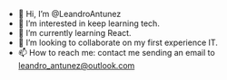 - 👋 Hi, I’m @LeandroAntunez
- 👀 I’m interested in keep learning tech.
- 🌱 I’m currently learning React.
- 💞️ I’m looking to collaborate on my first experience IT.
- 📫 How to reach me: contact me sending an email to leandro_antunez@outlook.com

<!---
LeandroAntunez/LeandroAntunez is a ✨ special ✨ repository because its `README.md` (this file) appears on your GitHub profile.
You can click the Preview link to take a look at your changes.
--->
